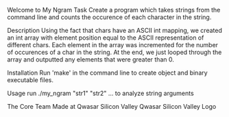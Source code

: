 Welcome to My Ngram
Task
Create a program which takes strings from the command line and counts the occurence of each character in the string.

Description
Using the fact that chars have an ASCII int mapping, we created an int array with element position equal to the ASCII representation of different chars. Each element in the array was incremented for the number of occurences of a char in the string. At the end, we just looped through the array and outputted any elements that were greater than 0.

Installation
Run 'make' in the command line to create object and binary executable files.

Usage
run ./my_ngram "str1" "str2" ... to analyze string arguments

The Core Team
Made at Qwasar Silicon Valley Qwasar Silicon Valley Logo